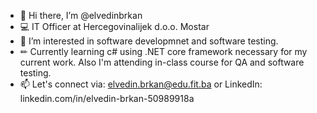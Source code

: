 - 👋 Hi there, I’m @elvedinbrkan
- 💻 IT Officer at Hercegovinalijek d.o.o. Mostar
- 👀 I’m interested in software developmnet and software testing.
- ✏ Currently learning c# using .NET core framework necessary for my current work. Also I'm attending in-class course for QA and software testing. 
- 📫 Let's connect via: elvedin.brkan@edu.fit.ba or LinkedIn: linkedin.com/in/elvedin-brkan-50989918a

<!---
elvedinbrkan/elvedinbrkan is a ✨ special ✨ repository because its `README.md` (this file) appears on your GitHub profile.
You can click the Preview link to take a look at your changes.
--->
